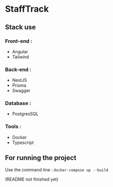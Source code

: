 # StaffTrack

## Stack use

### Front-end :

- Angular
- Tailwind

### Back-end :

- NestJS
- Prisma
- Swagger

### Database :

- PostgresSQL

### Tools :

- Docker
- Typescript

## For running the project

Use the command line :
```docker-compose up --build```

(README not finished yet)
